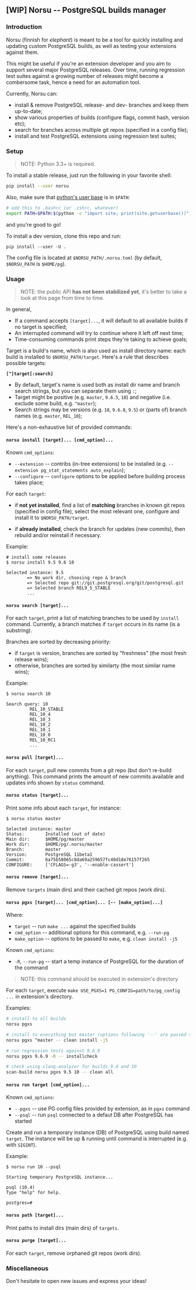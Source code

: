 ## [WIP] Norsu -- PostgreSQL builds manager

### Introduction

Norsu (finnish for *elephant*) is meant to be a tool for quickly installing
and updating custom PostgreSQL builds, as well as testing your extensions
against them.

This might be useful if you're an extension developer and you aim to support
several major PostgreSQL releases. Over time, running regression test suites
against a growing number of releases might become a combersome task, hence a
need for an automation tool.

Currently, Norsu can:

* install & remove PostgreSQL release- and dev- branches and keep them up-to-date;
* show various properties of builds (configure flags, commit hash, version etc);
* search for branches across multiple git repos (specified in a config file);
* install and test PostgreSQL extensions using regression test suites;

### Setup

> NOTE: Python 3.3+ is required.

To install a stable release, just run the following in your favorite shell:

```bash
pip install --user norsu
```

Also, make sure that [python's user base](https://pip.readthedocs.io/en/latest/user_guide/#user-installs) is in `$PATH`:

```bash
# add this to .bashrc (or .zshrc, whatever)
export PATH=$PATH:$(python -c "import site; print(site.getuserbase())")/bin
```

and you're good to go!


To install a dev version, clone this repo and run:

```
pip install --user -U .
```

The config file is located at `$NORSU_PATH/.norsu.toml` (by default, `$NORSU_PATH` is `$HOME/pg`).

### Usage

> NOTE: the public API **has not been stabilized yet**, it's better to take a look at this page from time to time.

In general,

* If a command accepts `[target]...`, it will default to all available builds if no target is specified;
* An interrupted command will try to continue where it left off next time;
* Time-consuming commands print steps they're taking to achieve goals;

Target is a build's name, which is also used as install directory name: each build is installed to `$NORSU_PATH/target`.
Here's a rule that describes possible targets:

**`[^]target[:search]`**

* By default, target's name is used both as install dir name and branch search strings, but you can separate them using `:`;
* Target might be positive (e.g. `master`, `9.6.5`, `10`) and negative (i.e. exclude some build, e.g. `^master`);
* Search strings may be versions (e.g. `10`, `9.6.8`, `9.5`) or (parts of) branch names (e.g. `master`, `REL_10`);

Here's a non-exhaustive list of provided commands:

#### `norsu install [target]... [cmd_option]...`

Known `cmd_options`:

* `--extension` -- contribs (in-tree extensions) to be installed (e.g. `--extension pg_stat_statements auto_explain`);
* `--configure` -- `configure` options to be applied before building process takes place;

For each `target`:

* if **not yet installed**, find a list of **matching** branches in known git repos (specified in config file),
select the most relevant one, configure and install it to `$NORSU_PATH/target`.

* if **already installed**, check the branch for updates (new commits), then rebuild and/or reinstall if necessary.

Example:

```
# install some releases
$ norsu install 9.5 9.6 10

Selected instance: 9.5
        => No work dir, choosing repo & branch
        => Selected repo git://git.postgresql.org/git/postgresql.git
        => Selected branch REL9_5_STABLE
        ...
```

#### `norsu search [target]...`

For each `target`, print a list of matching branches to be used by `install` command.
Currently, a branch matches if `target` occurs in its name (is a substring).

Branches are sorted by decreasing priority:
* if `target` is version, branches are sorted by "freshness" (the most fresh release wins);
* otherwise, branches are sorted by similarty (the most similar name wins);

Example:

```
$ norsu search 10

Search query: 10
         REL_10_STABLE
         REL_10_4
         REL_10_3
         REL_10_2
         REL_10_1
         REL_10_0
         REL_10_RC1
         ...
```

#### `norsu pull [target]...`

For each `target`, pull new commits from a git repo (but don't re-build anything).
This command prints the amount of new commits available and updates info shown by `status` command.

#### `norsu status [target]...`

Print some info about each `target`, for instance:

```
$ norsu status master

Selected instance: master
Status:        Installed (out of date)
Main dir:      $HOME/pg/master
Work dir:      $HOME/pg/.norsu/master
Branch:        master
Version:       PostgreSQL 11beta1
Commit:        6a75b58065c8da69a259657fc40d18e76157f265
CONFIGURE:     ['CFLAGS=-g3', '--enable-cassert']
```

#### `norsu remove [target]...`

Remove `targets` (main dirs) and their cached git repos (work dirs).

#### `norsu pgxs [target]... [cmd_option]... [-- [make_option]...]`

Where:

* `target` -- run `make ...` against the specified builds
* `cmd_option` -- additional options for this command, e.g. `--run-pg`
* `make_option` -- options to be passed to `make`, e.g. `clean install -j5`

Known `cmd_options`:

* `-R`, `--run-pg` -- start a temp instance of PostgreSQL for the duration of the command

> NOTE: this command should be executed in extension's directory

For each `target`, execute `make USE_PGXS=1 PG_CONFIG=path/to/pg_config ...` in extension's directory.

Examples:

```bash
# install to all builds
norsu pgxs

# install to everything but master (options following '--' are passed to make)
norsu pgxs ^master -- clean install -j5

# run regression tests against 9.6.9
norsu pgxs 9.6.9 -R -- installcheck

# check using clang-analyzer for builds 9.6 and 10
scan-build norsu pgxs 9.5 10 -- clean all
```

#### `norsu run target [cmd_option]...`

Known `cmd_options`:

* `--pgxs` -- use PG config files provided by extension, as in `pgxs` command
* `--psql` -- run `psql` connected to a defaut DB after PostgreSQL has started

Create and run a temporary instance (DB) of PostgreSQL using build named `target`.
The instance will be up & running until command is interrupted (e.g. with `SIGINT`).

Example:

```
$ norsu run 10 --psql

Starting temporary PostgreSQL instance...

psql (10.4)
Type "help" for help.

postgres=#
```

#### `norsu path [target]...`

Print paths to install dirs (main dirs) of `targets`.

#### `norsu purge [target]...`

For each `target`, remove orphaned git repos (work dirs).


### Miscellaneous

Don't hesitate to open new issues and express your ideas!
